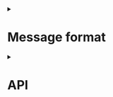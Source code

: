 <details>

<summary>

# Message format

</summary>

For stream messages that may be needed, I am using the same method as before [Claude-in-slack-api]() :
Content is transmitted through the `WebSocket`, every messages(on or two characters), including every step of web search will be transmitted through the Websocket
## Connect to Websocket
After `OpenAssistant()`, a WebSocket server with a random port is created
Get the connection address by `OpenAssistant().wsurl`. default is broadcast and returns the local address

## Chat message content
```javascript
{
    "type": "text",
    "status": status,  // True(message generation complete) or False
    "msg": msg,  // message content status:True->returns the full text or else instant character(stream)
    "user": user,   //'user' or 'Open-Assistant'
    "conversation_id": conversation_id   
}
```

## Web search content
```javascript
{
    "type": "web_search",
    "data": data,   // data["type"]=="web_search" is for the steps of web search or else something wrong
    "conversation_id": conversation_id   
}
```

## Example of message receive
you can see full code in [main_cmd.py](./Server/main_cmd.py)
```python
from websocket import WebSocketApp
from threading import Thread
from HuggingChat.OpenAssistant import OpenAssistant
import json
import logging

def updateMSG(js):
	status = js["status"]  # status stands for whether the message complete or still generating.
	msg = js["msg"] 
	user = js["user"]  # whether this message is sent by user or Open-Assistant.
	if status:  # ignore the stream character and wait for the full text
		string = f"({user}): {msg}"
		print(string)

def updateWebSearch(js: dict):
	# print(js)
	if js["type"] == "web_search" and js.__contains__("data"):
		data: dict = js["data"]
		if data["type"] == "update" and data.__contains__("message"):
			string = f"* {data['message']}{' - '+str(data['args']) if data.__contains__('args') else ''}"
			print(string)
		elif data["type"] == "result":
			print(f"* result - {data['id']}")
		else:
			logging.error(f"Wrong step: {js}")
	else:
		logging.error(f"Wrong step: {js}")

def startWSApp(url):
	
	def on_message(wsapp, data):
		data = json.loads(data)
		type = data["type"]
		if type == "text":
			updateMSG(data)
		if type == "web_search":
			updateWebSearch(data)
		elif type == "error":
			print("error occurred: ", data["msg"])
	
	WSA = WebSocketApp(url, on_message=on_message)
	Thread(target=WSA.run_forever, daemon=True).start()

openassistant = OpenAssistant(u, cookies=cookies, tranlater=Translater(), mysql=mysql)
openassistant.init()
startWSApp(openassistant.wsurl)
```
</details>

<details>

<summary>

# API

</summary>

## Login
```python
import requests.sessions
from HuggingChat.Login import Login

email = "your email"
passwd = "password"
sign = Login(email=email, passwd=passwd, mysql=False)

# Login and save cookies
cookies: requests.sessions.RequestsCookieJar = sign.main()

# Load cookies from saved file or database
cookies: requests.sessions.RequestsCookieJar  = sign.loadCookies()
```

## Usage
### OpenAssistant(email, cookies, translater, mysql)

| params     | class                             | explanation       |
|------------|-----------------------------------|-------------------|
| email      | str                               | login email       |
| cookies    | RequestsCookieJar                 | token and hf-chat |
| translater | YDTranslate.Translater.Translater | translate api     |
| mysql      | bool                              | use mysql or not  |

<br/>

- **init()**  
run `fetchConversations()` to get conversations, and initialize `History()`.

<br/>

- **fetchConversations()**  
fetch every conversation and save them inside `self.conversations` with this format:  
`[{"id":conversation_id, "title": title}, ...]`

<br/>

- **getData(text, web_search_id: str = "")**  
returns the default chat params
```javascript
{
    "inputs": text,
    "parameters": {
        "temperature": 0.9,
        "top_p": 0.95,
        "repetition_penalty": 1.2,
        "top_k": 50,
        "truncate": 1024,
        "watermark": false,
        "max_new_tokens": 1024,
        "stop": [
            "</s>"
        ],
        "return_full_text": false
    },
    "options": {
        "id": self.getUUID(),
        "response_id": self.getUUID(),
        "is_retry": false,
        "use_cache": false,
        "web_search_id": web_search_id
    },
    "stream": true,
}
```

<br/>

- **chat(text: str, conversation_id=None, web=False)**  
Chat.  
use `self.current_conversation` if `conversation_id` is `None` 
wait and get reply through `getReply()`   
when `web` is set to True, use `WebSearch()` search prompt on web and send in `search id`

<br/>

- **getReply()**  
send message to open-assistant，parse response using `parseData()`

<br/>

- **parseData()**  
parse `EventStream` and forward message through `self.WSOut.sendMessage()`

<br/>

- **getTitle(conversation_id)**  
get summary title of the given conversation

<br/>

- **createConversation(text, web: bool=False)**  
create a new conversation.  
save `conversation_id` and `title` in to `self.conversations` and returns the title

<br/>

- **removeConversation(index: int)**  
delete conversation

</details>
